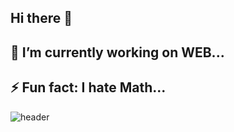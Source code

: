 ## Hi there 👋

<!--
**Jimmy30826/Jimmy30826** is a ✨ _special_ ✨ repository because its `README.md` (this file) appears on your GitHub profile.

Here are some ideas to get you started: -->

## 🔭 I’m currently working on WEB...
## ⚡ Fun fact: I hate Math...

![header](https://capsule-render.vercel.app/api?type=waving&color=auto&height=300&section=header&text=capsule%20render&fontSize=90)
